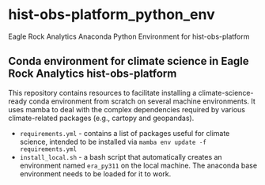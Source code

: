 # hist-obs-platform_python_env
Eagle Rock Analytics Anaconda Python Environment for hist-obs-platform

## Conda environment for climate science in Eagle Rock Analytics hist-obs-platform

This repository contains resources to facilitate installing a climate-science-ready conda environment from scratch on several machine environments.  It uses mamba to deal with the complex dependencies required by various climate-related packages (e.g., cartopy and geopandas).

* `requirements.yml` - contains a list of packages useful for climate science, intended to be installed via `mamba env update -f requirements.yml`
* `install_local.sh` - a bash script that automatically creates an environment named `era_py311` on the local machine. The anaconda base environment needs to be loaded for it to work.
